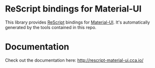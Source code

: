 # ReScript bindings for Material-UI

This library provides [ReScript](https://rescript-lang.org/) bindings for
[Material-UI](https://material-ui.com/). It's automatically generated by the tools contained in this repo.

# Documentation

Check out the documentation here: http://rescript-material-ui.cca.io/
